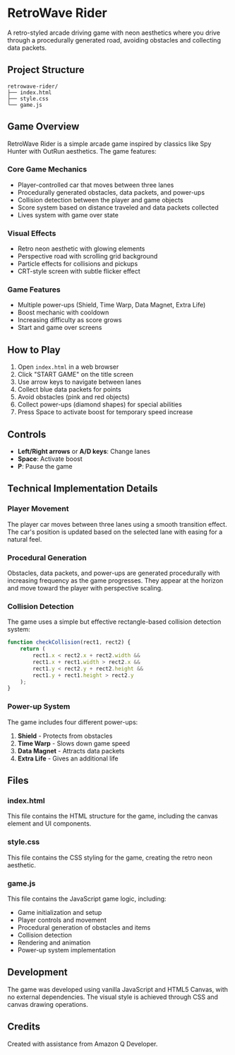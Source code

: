 # RetroWave Rider

A retro-styled arcade driving game with neon aesthetics where you drive through a procedurally generated road, avoiding obstacles and collecting data packets.

## Project Structure

```
retrowave-rider/
├── index.html
├── style.css
└── game.js
```

## Game Overview

RetroWave Rider is a simple arcade game inspired by classics like Spy Hunter with OutRun aesthetics. The game features:

### Core Game Mechanics
- Player-controlled car that moves between three lanes
- Procedurally generated obstacles, data packets, and power-ups
- Collision detection between the player and game objects
- Score system based on distance traveled and data packets collected
- Lives system with game over state

### Visual Effects
- Retro neon aesthetic with glowing elements
- Perspective road with scrolling grid background
- Particle effects for collisions and pickups
- CRT-style screen with subtle flicker effect

### Game Features
- Multiple power-ups (Shield, Time Warp, Data Magnet, Extra Life)
- Boost mechanic with cooldown
- Increasing difficulty as score grows
- Start and game over screens

## How to Play

1. Open `index.html` in a web browser
2. Click "START GAME" on the title screen
3. Use arrow keys to navigate between lanes
4. Collect blue data packets for points
5. Avoid obstacles (pink and red objects)
6. Collect power-ups (diamond shapes) for special abilities
7. Press Space to activate boost for temporary speed increase

## Controls
- **Left/Right arrows** or **A/D keys**: Change lanes
- **Space**: Activate boost
- **P**: Pause the game

## Technical Implementation Details

### Player Movement
The player car moves between three lanes using a smooth transition effect. The car's position is updated based on the selected lane with easing for a natural feel.

### Procedural Generation
Obstacles, data packets, and power-ups are generated procedurally with increasing frequency as the game progresses. They appear at the horizon and move toward the player with perspective scaling.

### Collision Detection
The game uses a simple but effective rectangle-based collision detection system:

```javascript
function checkCollision(rect1, rect2) {
    return (
        rect1.x < rect2.x + rect2.width &&
        rect1.x + rect1.width > rect2.x &&
        rect1.y < rect2.y + rect2.height &&
        rect1.y + rect1.height > rect2.y
    );
}
```

### Power-up System
The game includes four different power-ups:
1. **Shield** - Protects from obstacles
2. **Time Warp** - Slows down game speed
3. **Data Magnet** - Attracts data packets
4. **Extra Life** - Gives an additional life

## Files

### index.html
This file contains the HTML structure for the game, including the canvas element and UI components.

### style.css
This file contains the CSS styling for the game, creating the retro neon aesthetic.

### game.js
This file contains the JavaScript game logic, including:
- Game initialization and setup
- Player controls and movement
- Procedural generation of obstacles and items
- Collision detection
- Rendering and animation
- Power-up system implementation

## Development

The game was developed using vanilla JavaScript and HTML5 Canvas, with no external dependencies. The visual style is achieved through CSS and canvas drawing operations.

## Credits

Created with assistance from Amazon Q Developer.
